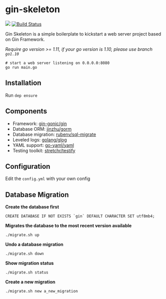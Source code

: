 # gin-skeleton

[![](https://goreportcard.com/badge/github.com/hyperjiang/gin-skeleton)](https://goreportcard.com/report/github.com/hyperjiang/gin-skeleton)
[![Build Status](https://travis-ci.org/hyperjiang/gin-skeleton.svg?branch=master)](https://travis-ci.org/hyperjiang/gin-skeleton)

Gin Skeleton is a simple boilerplate to kickstart a web server project based on Gin Framework.

*Require go version >= 1.11, if your go version is 1.10, please use branch `go1.10`*

```
# start a web server listening on 0.0.0.0:8080
go run main.go
```

## Installation

Run `dep ensure`

## Components

- Framework: [gin-gonic/gin](https://github.com/gin-gonic/gin)
- Database ORM: [jinzhu/gorm](https://github.com/jinzhu/gorm)
- Database migration: [rubenv/sql-migrate](https://github.com/rubenv/sql-migrate)
- Leveled logs: [golang/glog](https://github.com/golang/glog)
- YAML support: [go-yaml/yaml](https://github.com/go-yaml/yaml)
- Testing toolkit: [stretchr/testify](https://github.com/stretchr/testify)

## Configuration

Edit the `config.yml` with your own config

## Database Migration

**Create the database first**

```
CREATE DATABASE IF NOT EXISTS `gin` DEFAULT CHARACTER SET utf8mb4;
```


**Migrates the database to the most recent version available**

```
./migrate.sh up
```

**Undo a database migration**

```
./migrate.sh down
```

**Show migration status**

```
./migrate.sh status
```

**Create a new migration**

```
./migrate.sh new a_new_migration
```
